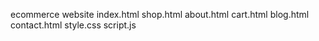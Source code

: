 ecommerce website
index.html
shop.html
about.html
cart.html
blog.html
contact.html
style.css
script.js
